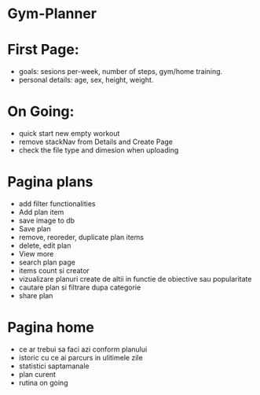 # Gym-Planner

# First Page:

- goals: sesions per-week, number of steps, gym/home training.
- personal details: age, sex, height, weight.

# On Going:

- quick start new empty workout
- remove stackNav from Details and Create Page
- check the file type and dimesion when uploading

# Pagina plans

- add filter functionalities
- Add plan item
- save image to db
- Save plan
- remove, reoreder, duplicate plan items
- delete, edit plan
- View more
- search plan page
- items count si creator
- vizualizare planuri create de altii in functie de obiective sau popularitate
- cautare plan si filtrare dupa categorie
- share plan

# Pagina home

- ce ar trebui sa faci azi conform planului
- istoric cu ce ai parcurs in ulitimele zile
- statistici saptamanale
- plan curent
- rutina on going
